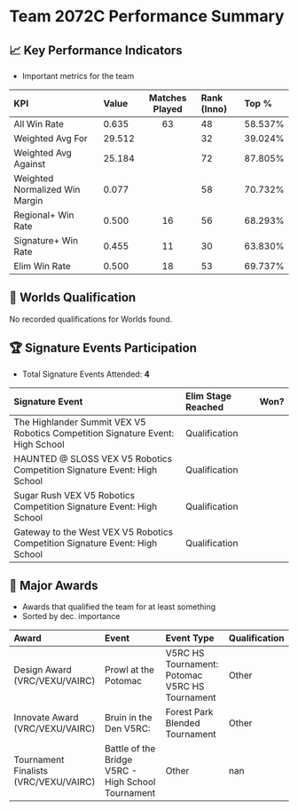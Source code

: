 # Team 2072C Performance Summary

## 📈 Key Performance Indicators
- Important metrics for the team

| KPI | Value | Matches Played | Rank (Inno) | Top % |
|:---|:-----|:--------------:|:----|:-----|
| All Win Rate | 0.635 | 63 | 48 | 58.537% |
| Weighted Avg For | 29.512 |  | 32 | 39.024% |
| Weighted Avg Against | 25.184 |  | 72 | 87.805% |
| Weighted Normalized Win Margin | 0.077 |  | 58 | 70.732% |
| Regional+ Win Rate | 0.500 | 16 | 56 | 68.293% |
| Signature+ Win Rate | 0.455 | 11 | 30 | 63.830% |
| Elim Win Rate | 0.500 | 18 | 53 | 69.737% |


## 🎯 Worlds Qualification
No recorded qualifications for Worlds found.

## 🏆 Signature Events Participation
- Total Signature Events Attended: **4**

| Signature Event | Elim Stage Reached | Won? |
|:----------------|:-------------------|:----|
| The Highlander Summit VEX V5 Robotics Competition Signature Event: High School | Qualification |  |
| HAUNTED @ SLOSS VEX V5 Robotics Competition Signature Event: High School | Qualification |  |
| Sugar Rush VEX V5 Robotics Competition Signature Event: High School | Qualification |  |
| Gateway to the West VEX V5 Robotics Competition Signature Event: High School | Qualification |  |


## 🥇 Major Awards
- Awards that qualified the team for at least something
- Sorted by dec. importance

| Award | Event | Event Type | Qualification |
|:------|:------|:-----------|:--------------|
| Design Award (VRC/VEXU/VAIRC) | Prowl at the Potomac | V5RC HS Tournament: Potomac V5RC HS Tournament | Other | Event Region Championship |
| Innovate Award (VRC/VEXU/VAIRC) | Bruin in the Den V5RC: | Forest Park Blended Tournament | Other | nan |
| Tournament Finalists (VRC/VEXU/VAIRC) | Battle of the Bridge V5RC - High School Tournament | Other | nan |

